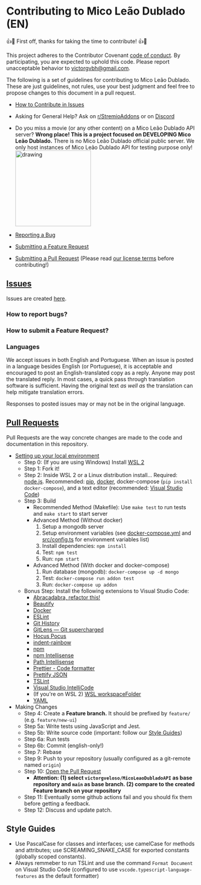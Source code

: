 # Contributing to Mico Leão Dublado (EN)

👍🎉 First off, thanks for taking the time to contribute! 👍🎉

This project adheres to the Contributor Covenant [code of conduct](CODE_OF_CONDUCT.md).
By participating, you are expected to uphold this code. Please report unacceptable
behavior to victorgvbh@gmail.com.

The following is a set of guidelines for contributing to Mico Leão Dublado.
These are just guidelines, not rules, use your best judgment and feel free to
propose changes to this document in a pull request.

* [How to Contribute in Issues](https://github.com/victorgveloso/MicoLeaoDubladoAPI#issues)
* Asking for General Help? Ask on [r/StremioAddons](https://reddit.com/r/StremioAddons/) or on [Discord](https://discord.gg/WTqVGKXh)
* Do you miss a movie (or any other content) on a Mico Leão Dublado API server? **Wrong place! This is a project focused on DEVELOPING Mico Leão Dublado.** There is no Mico Leão Dublado official public server. We only host instances of Mico Leão Dublado API for testing purpose only!
</br><img src="https://i.imgur.com/RUdPyQPh.jpg" alt="drawing" width="200"/>

* [Reporting a Bug](https://github.com/victorgveloso/MicoLeaoDubladoAPI#how-to-report-bugs)
* [Submitting a Feature Request](https://github.com/victorgveloso/MicoLeaoDubladoAPI#how-to-submit-a-feature-request)
* [Submitting a Pull Request](https://github.com/victorgveloso/MicoLeaoDubladoAPI#pull-request) (Please read [our license terms](https://github.com/victorgveloso/MicoLeaoDubladoAPI/blob/main/LICENSE) before contributing!)

## [Issues](https://github.com/victorgveloso/MicoLeaoDubladoAPI/issues)

Issues are created [here](https://github.com/victorgveloso/MicoLeaoDubladoAPI/issues).

### How to report bugs?

### How to submit a Feature Request?

### Languages

We accept issues in both English and Portuguese.
When an issue is posted in a language besides English (or Portuguese), it is acceptable and encouraged to post an English-translated copy as a reply.
Anyone may post the translated reply.
In most cases, a quick pass through translation software is sufficient.
Having the original text _as well as_ the translation can help mitigate translation errors.

Responses to posted issues may or may not be in the original language.

## [Pull Requests](https://github.com/victorgveloso/MicoLeaoDubladoAPI/pulls)

Pull Requests are the way concrete changes are made to the code and documentation
in this repository.

* [Setting up your local environment](https://electronjs.org/docs/development/pull-requests#setting-up-your-local-environment)
  * Step 0: (If you are using Windows) Install [WSL 2](https://docs.microsoft.com/pt-br/windows/wsl/install-win10)
  * Step 1: Fork it!
  * Step 2: Inside WSL 2 or a Linux distribution install... Required: [node.js](https://nodejs.org/en/download/package-manager/). Recommended: [pip](https://packaging.python.org/guides/installing-using-linux-tools/), [docker](https://docs.docker.com/engine/install/), docker-compose (`pip install docker-compose`), and a text editor (recommended: [Visual Studio Code](https://code.visualstudio.com/))
  * Step 3: Build
    * Recommended Method (Makefile): Use `make test` to run tests and `make start` to start server
    * Advanced Method (Without docker)
        1. Setup a mongodb server
        1. Setup environment variables (see [docker-compose.yml](https://github.com/victorgveloso/MicoLeaoDubladoAPI/blob/main/docker-compose.yml) and [src/config.ts](https://github.com/victorgveloso/MicoLeaoDubladoAPI/blob/main/src/config.ts) for environment variables list)
        1. Install dependencies: `npm install`
        1. Test: `npm test`
        1. Run: `npm start`
    * Advanced Method (With docker and docker-compose)
        1. Run database (mongodb): `docker-compose up -d mongo`
        1. Test: `docker-compose run addon test`
        1. Run: `docker-compose up addon`
  * Bonus Step: Install the following extensions to Visual Studio Code:
    * [Abracadabra, refactor this!](https://marketplace.visualstudio.com/items?itemName=nicoespeon.abracadabra)
    * [Beautify](https://marketplace.visualstudio.com/items?itemName=HookyQR.beautify)
    * [Docker](https://marketplace.visualstudio.com/items?itemName=ms-azuretools.vscode-docker)
    * [ESLint](https://marketplace.visualstudio.com/items?itemName=dbaeumer.vscode-eslint)
    * [Git History](https://marketplace.visualstudio.com/items?itemName=donjayamanne.githistory)
    * [GitLens — Git supercharged](https://marketplace.visualstudio.com/items?itemName=eamodio.gitlens)
    * [Hocus Pocus](https://marketplace.visualstudio.com/items?itemName=nicoespeon.hocus-pocus)
    * [indent-rainbow](https://marketplace.visualstudio.com/items?itemName=oderwat.indent-rainbow)
    * [npm](https://marketplace.visualstudio.com/items?itemName=eg2.vscode-npm-script)
    * [npm Intellisense](https://marketplace.visualstudio.com/items?itemName=christian-kohler.npm-intellisense)
    * [Path Intellisense](https://marketplace.visualstudio.com/items?itemName=christian-kohler.path-intellisense)
    * [Prettier - Code formatter](https://marketplace.visualstudio.com/items?itemName=esbenp.prettier-vscode)
    * [Prettify JSON](https://marketplace.visualstudio.com/items?itemName=mohsen1.prettify-json)
    * [TSLint](https://marketplace.visualstudio.com/items?itemName=ms-vscode.vscode-typescript-tslint-plugin)
    * [Visual Studio IntelliCode](https://marketplace.visualstudio.com/items?itemName=VisualStudioExptTeam.vscodeintellicode)
    * (If you're on WSL 2) [WSL workspaceFolder](https://marketplace.visualstudio.com/items?itemName=lfurzewaddock.vscode-wsl-workspacefolder)
    * [YAML](https://marketplace.visualstudio.com/items?itemName=redhat.vscode-yaml)
* Making Changes
  * Step 4: Create a **Feature branch.** It should be prefixed by `feature/` (e.g. `feature/new-ui`)
  * Step 5a: Write tests using JavaScript and Jest.
  * Step 5b: Write source code (important: follow our [Style Guides](https://github.com/victorgveloso/MicoLeaoDubladoAPI#style-guides))
  * Step 6a: Run tests
  * Step 6b: Commit (english-only!)
  * Step 7: Rebase
  * Step 9: Push to your repository (usually configured as a git-remote named `origin`)
  * Step 10: [Open the Pull Request](https://github.com/victorgveloso/MicoLeaoDubladoAPI/compare)
      * **Attention: (1) select `victorgveloso/MicoLeaoDubladoAPI` as base repository and `main` as base branch. (2) compare to the created Feature branch on your repository**
  * Step 11: Eventually some github actions fail and you should fix them before getting a feedback.
  * Step 12: Discuss and update patch.

## Style Guides

  * Use PascalCase for classes and interfaces; use camelCase for methods and attributes; use SCREAMING_SNAKE_CASE for exported constants (globally scoped constants).
  * Always remmeber to run TSLint and use the command `Format Document` on Visual Studio Code (configured to use `vscode.typescript-language-features` as the default formatter)
  
